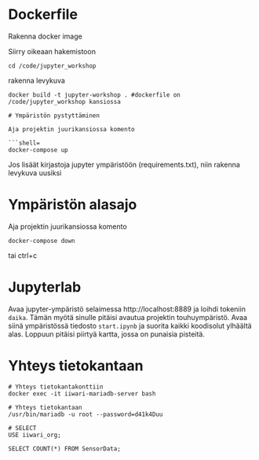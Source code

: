 # Dockerfile
Rakenna docker image

Siirry oikeaan hakemistoon
```shell=
cd /code/jupyter_workshop
```

rakenna levykuva
```shell=
docker build -t jupyter-workshop . #dockerfile on /code/jupyter_workshop kansiossa

# Ympäristön pystyttäminen

Aja projektin juurikansiossa komento

```shell=
docker-compose up
```

Jos lisäät kirjastoja jupyter ympäristöön (requirements.txt), niin rakenna levykuva uusiksi


# Ympäristön alasajo

Aja projektin juurikansiossa komento

```shell=
docker-compose down
```

tai ctrl+c

# Jupyterlab

Avaa jupyter-ympäristö selaimessa http://localhost:8889 ja loihdi tokeniin `daika`. Tämän myötä sinulle pitäisi avautua projektin touhuympäristö. Avaa siinä ympäristössä tiedosto `start.ipynb` ja suorita kaikki koodisolut ylhäältä alas. Loppuun pitäisi piirtyä kartta, jossa on punaisia pisteitä.

# Yhteys tietokantaan

```shell=
# Yhteys tietokantakonttiin
docker exec -it iiwari-mariadb-server bash

# Yhteys tietokantaan
/usr/bin/mariadb -u root --password=d41k4Duu

# SELECT
USE iiwari_org;

SELECT COUNT(*) FROM SensorData;
```